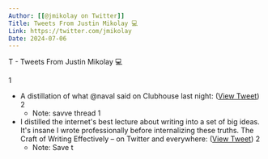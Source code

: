 ```yaml
---
Author: [[@jmikolay on Twitter]]
Title: Tweets From Justin Mikolay 💻
Link: https://twitter.com/jmikolay
Date: 2024-07-06
---
```

T - Tweets From Justin Mikolay 💻

1
- A distillation of what @naval said on Clubhouse last night: ([View Tweet](https://twitter.com/jmikolay/status/1364339943699591177))
2
    - Note: savve thread
1
- I distilled the internet's best lecture about writing into a set of big ideas. 
  It's insane I wrote professionally before internalizing these truths. 
  The Craft of Writing Effectively – on Twitter and everywhere: ([View Tweet](https://twitter.com/jmikolay/status/1481050005662466049))
2
    - Note: Save t
